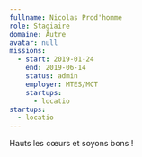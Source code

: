 ```yaml
---
fullname: Nicolas Prod'homme
role: Stagiaire
domaine: Autre
avatar: null
missions:
  - start: 2019-01-24
    end: 2019-06-14
    status: admin
    employer: MTES/MCT
    startups:
      - locatio
startups:
  - locatio
---
```

Hauts les cœurs et soyons bons !